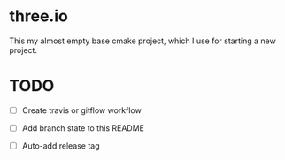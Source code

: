 # three.io

This my almost empty base cmake project, which I use for starting a new project.

# TODO 
* [ ] Create travis or gitflow workflow
* [ ] Add branch state to this README
* [ ] Auto-add release tag
 
